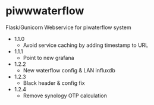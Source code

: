 # piwwwaterflow
Flask/Gunicorn Webservice for piwaterflow system

+ 1.1.0
  + Avoid service caching by adding timestamp to URL
+ 1.1.1
  + Point to new grafana 
+ 1.2.2
  + New waterflow config & LAN influxdb
+ 1.2.3
  + Black header & config fix
+ 1.2.4
  + Remove synology OTP calculation
